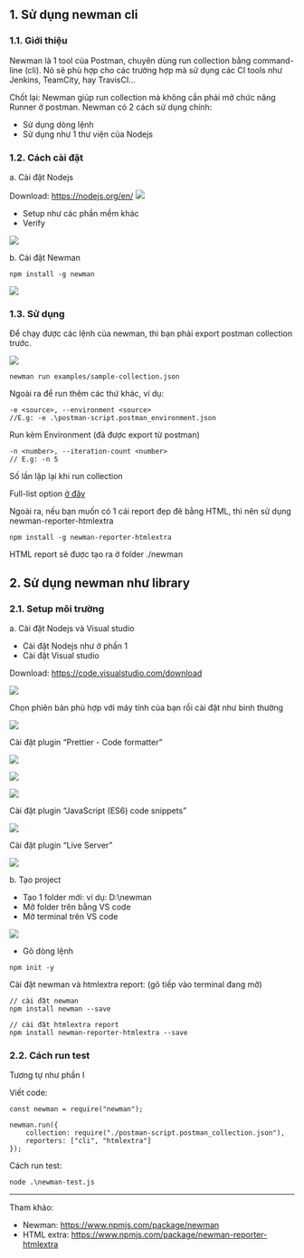 ## 1. Sử dụng newman cli
### 1.1. Giới thiệu

Newman là 1 tool của Postman, chuyên dùng run collection bằng command-line (cli). Nó sẽ phù hợp cho các trường hợp mà sử dụng các CI tools như Jenkins, TeamCity, hay TravisCI…

Chốt lại: Newman giúp run collection mà không cần phải mở chức năng Runner ở postman. Newman có 2 cách sử dụng chính:

- Sử dụng dòng lệnh
- Sử dụng như 1 thư viện của Nodejs

### 1.2. Cách cài đặt

a. Cài đặt Nodejs

Download: https://nodejs.org/en/
![](https://images.viblo.asia/984086a5-8456-41c0-a34b-6d475fed0e50.png)

* Setup như các phần mềm khác
* Verify

![](https://images.viblo.asia/1ef499c0-ac7f-43f7-aace-71a23014ea0f.png)

b. Cài đặt Newman

`npm install -g newman`

![](https://images.viblo.asia/cfea3250-aefc-4d7a-9f15-f7dfbbd0e44d.png)

### 1.3. Sử dụng

Để chạy được các lệnh của newman, thì bạn phải export postman collection trước.

![](https://images.viblo.asia/7a552904-e70b-4870-9db0-d1d1188a31a5.png)

`newman run examples/sample-collection.json`

Ngoài ra để run thêm các thứ khác, ví dụ:
```
-e <source>, --environment <source>
//E.g: -e .\postman-script.postman_environment.json
```
Run kèm Environment (đã được export từ postman)

```
-n <number>, --iteration-count <number>
// E.g: -n 5 
```
Số lần lặp lại khi run collection

Full-list option [ở đây](https://www.npmjs.com/package/newman#command-line-options)

Ngoài ra, nếu bạn muốn có 1 cái report đẹp đẽ bằng HTML, thì nên sử dụng newman-reporter-htmlextra

`npm install -g newman-reporter-htmlextra`

HTML report sẽ được tạo ra ở folder ./newman

## 2. Sử dụng newman như library

### 2.1. Setup môi trường

a. Cài đặt Nodejs và Visual studio 

- Cài đặt Nodejs như ở phần 1 
- Cài đặt Visual studio 

Download: https://code.visualstudio.com/download 

![](https://images.viblo.asia/820b7047-7808-409d-a1ce-e184c97bc79b.PNG)

Chọn phiên bản phù hợp với máy tính của bạn rồi cài đặt như bình thường

![](https://images.viblo.asia/fe7ecbc5-30f6-4f92-b8a6-5c3f82ab1f02.PNG)

Cài đặt plugin “Prettier - Code formatter”

![](https://images.viblo.asia/2b6e3cae-4bd5-4f28-92c1-cefb1eef7731.PNG)

![](https://images.viblo.asia/53c0b6a7-7537-4527-a4a6-c1ea958e83ac.PNG)

![](https://images.viblo.asia/b7e1e417-97d6-4481-a410-7e5815e82941.PNG)

Cài đặt plugin “JavaScript (ES6) code snippets”

![](https://images.viblo.asia/d30fe20a-f501-478c-a70e-c347e3dc0933.PNG)

Cài đặt plugin “Live Server”

![](https://images.viblo.asia/dcd39c7d-3e18-4f39-9df0-af34cb13419f.PNG)

b. Tạo project 

* Tạo 1 folder mới: ví dụ: D:\newman
* Mở folder trên bằng VS code
* Mở terminal trên VS code

![](https://images.viblo.asia/7db68891-904e-4c51-ab03-e09e4ae05a9f.png)

* Gõ dòng lệnh

`npm init -y`

Cài đặt newman và htmlextra report: (gõ tiếp vào terminal đang mở)

```
// cài đặt newman
npm install newman --save

// cài đặt htmlextra report
npm install newman-reporter-htmlextra --save
```

### 2.2. Cách run test 

Tương tự như phần I

Viết code:

```
const newman = require("newman");
 
newman.run({
    collection: require("./postman-script.postman_collection.json"),
    reporters: ["cli", "htmlextra"]
});
```

Cách run test:

`node .\newman-test.js`

----------------------------

Tham khảo: 
- Newman: https://www.npmjs.com/package/newman
- HTML extra: https://www.npmjs.com/package/newman-reporter-htmlextra